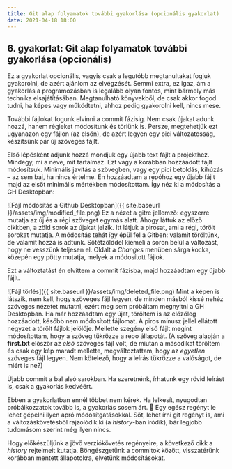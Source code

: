 ```yaml
---
title: Git alap folyamatok további gyakorlása (opcionális gyakorlat)
date: 2021-04-18 18:00
---
```


## 6. gyakorlat: Git alap folyamatok további gyakorlása (opcionális)

Ez a gyakorlat opcionális, vagyis csak a legutóbb megtanultakat fogjuk gyakorolni, de azért ajánlom az elvégzését. Semmi extra, ez igaz, ám a gyakorlás a programozásban is legalább olyan fontos, mint bármely más technika elsajátításában. Megtanulható könyvekből, de csak akkor fogod tudni, ha képes vagy működtetni, ahhoz pedig gyakorolni kell, nincs mese.

További fájlokat fogunk elvinni a commit fázisig. Nem csak újakat adunk hozzá, hanem régieket módosítunk és törlünk is. Persze, megtehetjük ezt ugyanazon egy fájlon (az elsőn), de azért legyen egy pici változatosság, készítsünk pár új szöveges fájlt.

Első lépésként adjunk hozzá mondjuk egy újabb text fájlt a projekthez. Mindegy, mi a neve, mit tartalmaz. Ezt vagy a korábban hozzáadott fájlt módosítsuk. Minimális javítás a szövegben, vagy egy pici betoldás, kihúzás &ndash; az sem baj, ha nincs értelme. Én hozzáadtam a repóhoz egy újabb fájlt majd az elsőt minimális mértékben módosítottam. Így néz ki a módosítás a GH Desktopban:

![Fájl módosítás a Github Desktopban]({{ site.baseurl }}/assets/img/modified_file.png)
Ez a nézet a gitre jellemző: egyszerre mutatja az új és a régi szöveget egymás alatt. Ahogy láttuk az előző <!-- link az előzőre --> cikkben, a zöld sorok az újakat jelzik. Itt látjuk a pirosat, ami a régi, törölt sorokat mutatja. A módosítás tehát így épül fel a Gitben: valamit töröltünk, de valamit hozzá is adtunk. Sötétzölddel kiemeli a soron belül a változást, hogy ne vesszünk teljesen el. Oldalt a *Changes* menüben sárga kocka, közepén egy pötty mutatja, melyek a módosított fájlok.

Ezt a változtatást én elvittem a commit fázisba, majd hozzáadtam egy újabb fájlt.

![Fájl törlés]({{ site.baseurl }}/assets/img/deleted_file.png)
Mint a képen is látszik, nem kell, hogy szöveges fájl legyen, de minden másból kissé nehéz szöveges nézetet mutatni, ezért meg sem próbáltam megnyitni a GH Desktopban. Ha már hozzáadtam egy újat, töröltem is az előzőleg hozzáadott, később nem módosított fájlomat. A piros mínusz jellel ellátott négyzet a törölt fájlok jelölője. Mellette szegény első fájlt megint módosítottam, hogy a szöveg tükrözze a repo állapotát. (A szöveg alapján a **first.txt** először az *első* szöveges fájl volt, de miután a másodikat töröltem és csak egy kép maradt mellette, megváltoztattam, hogy az *egyetlen* szöveges fájl legyen. Nem kötelező, hogy a leírás tükrözze a valóságot, de miért is ne?)

Újabb commit a bal alsó sarokban. Ha szeretnénk, írhatunk egy rövid leírást is, csak a gyakorlás kedvéért.

Ebben a gyakorlatban ennél többet nem kérek. Ha lelkesít, nyugodtan próbálkozzatok tovább is, a gyakorlás sosem árt. 🙂 Egy egész regényt le lehet gépelni ilyen apró módosítgatásokkal. Sőt, lehet írni git regényt is, ami a változáskövetésből rajzolódik ki (a *history*-ban íródik), bár legjobb tudomásom szerint még ilyen nincs.

Hogy előkészüljünk a jövő verziókövetés regényeire, a következő cikk <!-- link a 7-re --> a *history* rejtelmeit kutatja. Böngészgetünk a commitok között, visszatérünk korábban mentett állapotokra, elvetünk módosításokat.